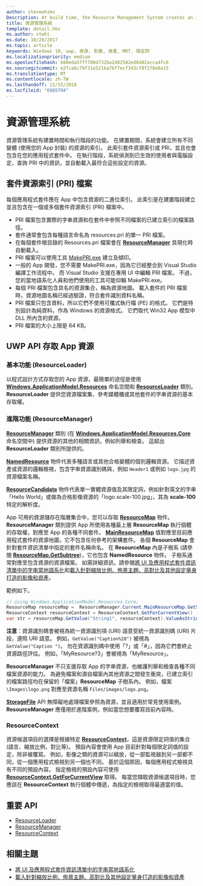 ```yaml
---
author: stevewhims
Description: At build time, the Resource Management System creates an index of all the different variants of the resources that are packaged up with your app. At run-time, the system detects the user and machine settings that are in effect and loads the resources that are the best match for those settings.
title: 資源管理系統
template: detail.hbs
ms.author: stwhi
ms.date: 10/20/2017
ms.topic: article
keywords: Windows 10, uwp, 資源, 影像, 資產, MRT, 限定詞
ms.localizationpriority: medium
ms.openlocfilehash: b80eda57ff700d732ba2402582ed6402acca4fc6
ms.sourcegitcommit: e2fca6c79f31e521ba76f7ecf343cf8f278e6a15
ms.translationtype: MT
ms.contentlocale: zh-TW
ms.lasthandoff: 11/15/2018
ms.locfileid: "6985794"
---
```

# <a name="resource-management-system"></a>資源管理系統
資源管理系統有建置時間和執行階段的功能。 在建置期間，系統會建立所有不同變體 (使用您的 App 封裝) 的資源的索引。 此索引套件資源索引或 PRI，並且也會包含在您的應用程式套件中。 在執行階段，系統偵測到已生效的使用者與電腦設定，查詢 PRI 中的資訊，並自動載入最符合這些設定的資源。

## <a name="package-resource-index-pri-file"></a>套件資源索引 (PRI) 檔案
每個應用程式套件應在 App 中包含資源的二進位索引。 此索引是在建置階段建立並且包含在一個或多個套件資源索引 (PRI) 檔案中。

- PRI 檔案包含實際的字串資源和在套件中參照不同檔案的已建立索引的檔案路徑。
- 套件通常會包含每種語言命名為 resources.pri 的單一 PRI 檔案。
- 在每個套件根目錄的 Resources.pri 檔案會在 [**ResourceManager**](/uwp/api/windows.applicationmodel.resources.core.resourcemanager?branch=live) 具現化時自動載入。
- PRI 檔案可以使用工具 [MakePRI.exe](compile-resources-manually-with-makepri.md) 建立及傾印。
- 一般的 App 開發，您不需要 MakePRI.exe，因為它已經整合到 Visual Studio 編譯工作流程中。 而 Visual Studio 支援在專用 UI 中編輯 PRI 檔案。 不過，您的當地語系化人員和他們使用的工具可能仰賴 MakePRI.exe。
- 每個 PRI 檔案包含具名的資源集合，稱為資源地圖。 載入套件的 PRI 檔案時，資源地圖名稱已經過驗證，符合套件識別資料名稱。
- PRI 檔案只包含資料，所以它們不使用可攜式執行檔 (PE) 的格式。 它們是特別設計為純資料，作為 Windows 的資源格式。 它們取代 Win32 App 模型中 DLL 所內含的資源。
- PRI 檔案的大小上限是 64 KB。

## <a name="uwp-api-access-to-app-resources"></a>UWP API 存取 App 資源

### <a name="basic-functionality-resourceloader"></a>基本功能 (ResourceLoader)
以程式設計方式存取您的 App 資源，最簡單的途徑是使用 [**Windows.ApplicationModel.Resources**](/uwp/api/windows.applicationmodel.resources?branch=live) 命名空間和 [**ResourceLoader**](/uwp/api/windows.applicationmodel.resources.resourceloader?branch=live) 類別。 **ResourceLoader** 提供您資源檔案集、參考媒體櫃或其他套件的字串資源的基本存取權。

### <a name="advanced-functionality-resourcemanager"></a>進階功能 (ResourceManager)
[**ResourceManager**](/uwp/api/windows.applicationmodel.resources.core.resourcemanager?branch=live) 類別 (在 [**Windows.ApplicationModel.Resources.Core**](/uwp/api/windows.applicationmodel.resources.core?branch=live) 命名空間中) 提供資源的其他的相關資訊，例如列舉和檢查。 這超出 **ResourceLoader** 類別所提供的。

[**NamedResource**](/uwp/api/windows.applicationmodel.resources.core.namedresource?branch=live) 物件代表多種語言或其他合格變體的個別邏輯資源。 它描述資產或資源的邏輯檢視，包含字串資源識別碼與，例如 `Header1` 或例如 `logo.jpg` 的資源檔案名稱。

[**ResourceCandidate**](/uwp/api/windows.applicationmodel.resources.core.resourcecandidate?branch=live) 物件代表單一實體資源值及其限定詞，例如針對英文的字串「Hello World」或做為合格影像資源的「logo.scale-100.jpg」，其為 **scale-100** 特定的解析度。

App 可用的資源儲存在階層集合中，您可以存取 [**ResourceMap**](/uwp/api/windows.applicationmodel.resources.core.resourcemap?branch=live) 物件。 **ResourceManager** 類別提供 App 所使用各種最上層 **ResourceMap** 執行個體的存取權，對應至 App 的各種不同套件。 [**MainResourceMap**](/uwp/api/windows.applicationmodel.resources.core.resourcemanager.MainResourceMap) 值對應至目前應用程式套件的資源地圖，它不包含任何參考的架構套件。 各個 **ResourceMap** 會針對套件資訊清單中指定的套件名稱命名。 在 **ResourceMap** 內是子樹系 (請參閱 [**ResourceMap.GetSubtree**](/uwp/api/windows.applicationmodel.resources.core.resourcemap.getsubtree?branch=live))，它也包含 **NamedResource** 物件。 子樹系通常對應至包含資源的資源檔案。 如需詳細資訊，請參閱[將 UI 及應用程式套件資訊清單中的字串當地語系化](localize-strings-ui-manifest.md)和[載入針對縮放比例、佈景主題、高對比及其他設定量身打造的影像和資產](images-tailored-for-scale-theme-contrast.md)。

範例如下。

```csharp
// using Windows.ApplicationModel.Resources.Core;
ResourceMap resourceMap =  ResourceManager.Current.MainResourceMap.GetSubtree("Resources");
ResourceContext resourceContext = ResourceContext.GetForCurrentView()
var str = resourceMap.GetValue("String1", resourceContext).ValueAsString;
```

**注意**：資源識別碼會被視為統一資源識別項 (URI) 語意受統一資源識別碼 (URI) 片段，遵照 URI 語意。 例如，`GetValue("Caption%20")` 被視為 `GetValue("Caption ")`。 勿在資源識別碼中使用「?」或「#」，因為它們會終止資源路徑評估。 例如，「MyResource?3」會被視為「MyResource」。

**ResourceManager** 不只支援存取 App 的字串資源，也維護列舉和檢查各種不同檔案資源的能力。 為避免檔案和源自檔案內其他資源之間發生衝突，已建立索引的檔案路徑均在保留的「檔案」**ResourceMap** 子樹系內。 例如，檔案 `\Images\logo.png` 對應至資源名稱 `Files/images/logo.png`。

[**StorageFile**](/uwp/api/Windows.Storage.StorageFile?branch=live) API 無障礙地處理檔案參照為資源，並且適用於常見使用案例。 **ResourceManager** 應僅用於進階案例，例如當您想要覆寫目前內容時。

### <a name="resourcecontext"></a>ResourceContext
資源候選項目的選擇是根據特定 [**ResourceContext**](/uwp/api/Windows.ApplicationModel.Resources.Core.ResourceContext?branch=live)，這是資源限定詞值的集合 (語言、縮放比例，對比等)。 預設內容會使用 App 目前針對每個限定詞值的設定，除非被覆寫。 例如，影像之類的資源可以縮放，從一部監視器到另一部都不同，從一個應用程式檢視到另一個也不同。 基於這個原因，每個應用程式檢視具有不同的預設內容。 指定檢視的預設內容可使用 [**ResourceContext.GetForCurrentView**](/uwp/api/windows.applicationmodel.resources.core.resourcecontext.GetForCurrentView) 取得。 每當您擷取資源候選項目時，您應該在 **ResourceContext** 執行個體中傳遞，為指定的檢視取得最適當的值。

## <a name="important-apis"></a>重要 API
* [ResourceLoader](/uwp/api/windows.applicationmodel.resources.resourceloader?branch=live)
* [ResourceManager](/uwp/api/windows.applicationmodel.resources.core.resourcemanager?branch=live)
* [ResourceContext](/uwp/api/windows.applicationmodel.resources.core.resourcecontext?branch=live)

## <a name="related-topics"></a>相關主題
* [將 UI 及應用程式套件資訊清單中的字串當地語系化](localize-strings-ui-manifest.md)
* [載入針對縮放比例、佈景主題、高對比及其他設定量身打造的影像和資產](images-tailored-for-scale-theme-contrast.md)
